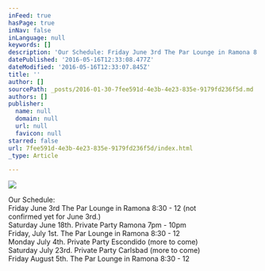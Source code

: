```yaml
---
inFeed: true
hasPage: true
inNav: false
inLanguage: null
keywords: []
description: 'Our Schedule: Friday June 3rd The Par Lounge in Ramona 8:30 - 12 (not  confirmed yet for June 3rd.) Saturday June 18th. Private Party Ramona 7pm - 10pm Friday, July 1st. The Par Lounge in Ramona 8:30 - 12 Monday July 4th. Private Party Escondido (more to come) Saturday July 23rd. Private Party Carlsbad (more to come) Friday August 5th. The Par Lounge in Ramona 8:30 - 12'
datePublished: '2016-05-16T12:33:08.477Z'
dateModified: '2016-05-16T12:33:07.845Z'
title: ''
author: []
sourcePath: _posts/2016-01-30-7fee591d-4e3b-4e23-835e-9179fd236f5d.md
authors: []
publisher:
  name: null
  domain: null
  url: null
  favicon: null
starred: false
url: 7fee591d-4e3b-4e23-835e-9179fd236f5d/index.html
_type: Article

---
```

![](https://the-grid-user-content.s3-us-west-2.amazonaws.com/4bf9cf08-16ac-42bf-a8a3-6a35110a1648.jpg)

Our Schedule:  
Friday June 3rd The Par Lounge in Ramona 8:30 - 12 (not   
confirmed yet for June 3rd.)  
Saturday June 18th. Private Party Ramona 7pm - 10pm  
Friday, July 1st. The Par Lounge in Ramona 8:30 - 12  
Monday July 4th. Private Party Escondido (more to come)  
Saturday July 23rd. Private Party Carlsbad (more to come)  
Friday August 5th. The Par Lounge in Ramona 8:30 - 12